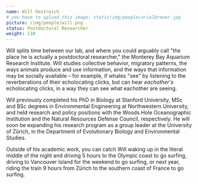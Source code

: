 ```yaml
---
name: Will Oestreich
# you have to upload this image: static/img/people/arialbrewer.jpg
picture: /img/people/will.png
status: Postdoctoral Researcher
weight: 110
---
```




Will splits time between our lab, and where you could arguably call "the place he is actually a postdoctoral researcher," the Monterey Bay Aquarium Research Institute. Will studies collective behavior, migratory patterns, the ways animals produce and use information, and the ways that information may be socially available – for example, if whales "see" by listening to the reverberations of their echolocating clicks, but can hear _eachother's_ echolocating clicks, in a way they can see what eachother are seeing. 


Will previously completed his PhD in Biology at Stanford University, MSc and BSc degrees in Environmental Engineering at Northwestern University, and held research and policy positions with the Woods Hole Oceanographic Institution and the Natural Resources Defense Council, respectively. He will soon be expanding his research program as a group leader at the University of Zürich, in the Department of Evolutionary Biology and Environmental Studies.


Outside of his academic work, you can catch Will waking up in the literal middle of the night and driving 5 hours to the Olympic coast to go surfing, driving to Vancouver Island for the weekend to go surfing, or next year, riding the train 9 hours from Zürich to the southern coast of France to go surfing.
